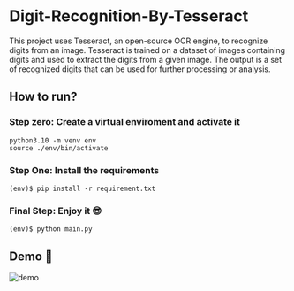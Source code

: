 # Digit-Recognition-By-Tesseract
This project uses Tesseract, an open-source OCR engine, to recognize digits from an image. Tesseract is trained on a dataset of images containing digits and used to extract the digits from a given image. The output is a set of recognized digits that can be used for further processing or analysis.

## How to run?

### Step zero: Create a virtual enviroment and activate it
```code
python3.10 -m venv env
source ./env/bin/activate
```

### Step One: Install the requirements
```code
(env)$ pip install -r requirement.txt
```

### Final Step: Enjoy it 😎
```code
(env)$ python main.py
```

## Demo 🎥

![demo](https://user-images.githubusercontent.com/60509979/236928443-b45772f8-5543-4d71-96d1-0bd87bdd0ab5.gif)
